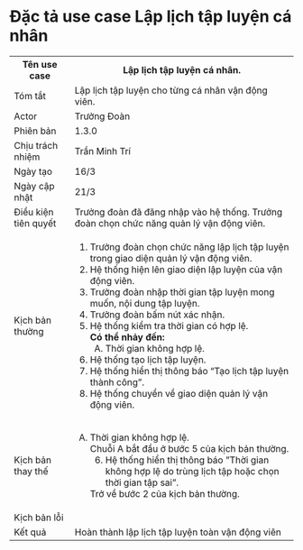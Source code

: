 # Đặc tả use case Lập lịch tập luyện cá nhân

<table>
    <tr>
        <th>Tên use case</th>
        <th>Lập lịch tập luyện cá nhân.</th>
    </tr>
    <tr>
        <td>Tóm tắt</td>
        <td>Lập lịch tập luyện cho từng cá nhân vận động viên.</td>
    </tr>
    <tr>
        <td>Actor</td>
        <td>Trưởng Đoàn</td>
    </tr>
    <tr>
        <td>Phiên bản</td>
        <td>1.3.0</td>
    </tr>
    <tr>
        <td>Chịu trách nhiệm</td>
        <td>Trần Minh Trí</td>
    </tr>
    <tr>
        <td>Ngày tạo</td>
        <td>16/3</td>
    </tr>
    <tr>
        <td>Ngày cập nhật</td>
        <td>21/3</td>
    </tr>
    <tr>
        <td>Điều kiện tiên quyết</td>
        <td>Trưởng đoàn đã đăng nhập vào hệ thống. Trưởng đoàn chọn chức năng quản lý vận động viên.</td>
    </tr>
    <tr>
        <td>Kịch bản thường</td>
        <td>
            <ol type="1">
                <li>Trưởng đoàn chọn chức năng lập lịch tập luyện trong giao diện quản lý vận động viên.</li>
                <li>Hệ thống hiện lên giao diện lập luyện của vận động viên.</li>
                <li>Trưởng đoàn nhập thời gian tập luyện mong muốn, nội dung tập luyện.</li>
                <li>Trưởng đoàn bấm nút xác nhận.</li>
                <li>Hệ thống kiểm tra thời gian có hợp lệ.
                    <br/>
                    <b>Có thể nhảy đến:</b>
                    <ol type="A" start="A">
                        <li>
                            Thời gian không hợp lệ.
                        </li>
                    </ol>
                </li>
                <li>Hệ thống tạo lịch tập luyện.</li>
                <li>Hệ thống hiển thị thông báo “Tạo lịch tập luyện thành công”.</li>
                <li>Hệ thống chuyển về giao diện quản lý vận động viên.</li>
            </ol>
        </td>
    </tr>
    <tr>
        <td>Kịch bản thay thế</td>
        <td>
        <ol type="A">
                <li>
                     Thời gian không hợp lệ. </br>
                    Chuỗi A bắt đầu ở bước 5 của kịch bản thường.
                    <ol type="1" start="6">
                        <li>Hệ thống hiển thị thông báo ”Thời gian không hợp lệ do trùng lịch tập hoặc chọn thời gian tập sai”.</li>
                    </ol>
                    Trở về bước 2 của kịch bản thường.
                </li>
            </ol>
        </td>
    </tr>
    <tr>
        <td>Kịch bản lỗi</td>
        <td></td>
    </tr>
    <tr>
        <td>Kết quả</td>
        <td>Hoàn thành lập lịch tập luyện toàn vận động viên</td>
    </tr>
</table>